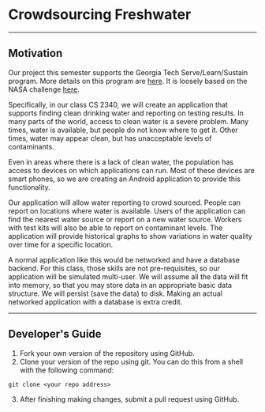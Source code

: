# Crowdsourcing Freshwater

----
## Motivation
Our project this semester supports the Georgia Tech Serve/Learn/Sustain program. More details on this program are [here](￼http://serve-learn-sustain.gatech.edu/welcome). It is loosely based on the NASA challenge [here](https://2015.spaceappschallenge.org/challenge/clean-water-mapping/).

Specifically, in our class CS 2340, we will create an application that supports finding clean drinking water and reporting on testing results. In many parts of the world, access to clean water is a severe problem. Many times, water is available, but people do not know where to get it. Other times, water may appear clean, but has unacceptable levels of contaminants.

Even in areas where there is a lack of clean water, the population has access to devices on which applications can run. Most of these devices are smart phones, so we are creating an Android application to provide this functionality.

Our application will allow water reporting to crowd sourced. People can report on locations where water is available. Users of the application can find the nearest water source or report on a new water source. Workers with test kits will also be able to report on contaminant levels. The application will provide historical graphs to show variations in water quality over time for a specific location.

A normal application like this would be networked and have a database backend. For this class, those skills are not pre-requisites, so our application will be simulated multi-user. We will assume all the data will fit into memory, so that you may store data in an appropriate basic data structure. We will persist (save the data) to disk. Making an actual networked application with a database is extra credit.

----
## Developer's Guide
1. Fork your own version of the repository using GitHub.
2. Clone your version of the repo using git. You can do this from a shell with the following command:
```
git clone <your repo address>
```
3. After finishing making changes, submit a pull request using GitHub.
